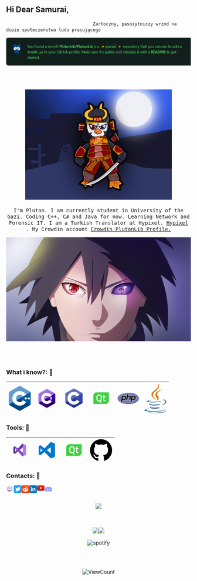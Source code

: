 
## Hi Dear Samurai, 



                                     Żarłoczny, pasożytniczy wrzód na dupie społeczeństwa ludu pracującego


<p align="center">
<img src="https://raw.githubusercontent.com/plutonlib/plutonlib/master/img/meow.png" /></p>
<br/><br/>

<p align="center">
  <img src="https://raw.githubusercontent.com/plutonlib/plutonlib/master/img/profile.gif" width=400>
  <br><br>
  <samp>
    I'm Pluton. I am currently student in University of the Gazi. Coding C++, C# and Java for now. Learning Network and Forensic IT. I am a Turkish Translator at Hypixel. <a href="https://hypixel.net/"> Hypixel </a>. My Crowdin account <a href="https://crowdin.com/profile/PlutonLib-"> Crowdin PlutonLib Profile.
    </a>
  </samp>
</p>

<p align="center">
<img src="https://raw.githubusercontent.com/plutonlib/plutonlib/master/img/Eyes.gif" width=600 /></p>
<br/><br/>

### What i know?:  :rocket:
|<img src="https://raw.githubusercontent.com/plutonlib/plutonlib/master/img/cpp.png" width=60> | <img src="https://raw.githubusercontent.com/plutonlib/plutonlib/master/img/csharp.png" width=60> | <img src="https://raw.githubusercontent.com/plutonlib/plutonlib/master/img/c.webp" width=60> | <img src="https://raw.githubusercontent.com/plutonlib/plutonlib/master/img/qt.png" width=60> | <img src="https://raw.githubusercontent.com/plutonlib/plutonlib/master/img/php.svg" width=60> | <img src="https://raw.githubusercontent.com/plutonlib/plutonlib/master/img/java.png" width=60> |
|:---:|:---:|:---:|:---:|:---:|:---:|


### Tools: :hammer:
|<img src="https://raw.githubusercontent.com/plutonlib/plutonlib/master/img/vs.png" width=60> | <img src="https://raw.githubusercontent.com/plutonlib/plutonlib/master/img/vsc.png" width=60> | <img src="https://raw.githubusercontent.com/plutonlib/plutonlib/master/img/qt.png" width=60> | <img src="https://raw.githubusercontent.com/plutonlib/plutonlib/master/img/github.svg" width=60> |
|:---:|:---:|:---:|:---:|

### Contacts: :penguin:
<a href="https://twitch.tv/plutonlib">
  <img align="left" alt="plutonlib Twitch" width="21px" src="https://raw.githubusercontent.com/edent/SuperTinyIcons/099dc12b59179d07d534069bc8551718f786d91a/images/svg/twitch.svg" />
</a>
<a href="https://twitter.com/morenapluton">
  <img align="left" alt="plutonlib Twitter" width="21px" src="https://raw.githubusercontent.com/edent/SuperTinyIcons/099dc12b59179d07d534069bc8551718f786d91a/images/svg/twitter.svg" />
</a>
<a href="https://www.reddit.com/user/MorenaPluton">
  <img align="left" alt="Plütonlib Reddit" width="21px" src="https://raw.githubusercontent.com/edent/SuperTinyIcons/099dc12b59179d07d534069bc8551718f786d91a/images/svg/reddit.svg" />
</a>
<a href="https://www.linkedin.com/in/sercan-uyan-188b671b9/">
  <img align="left" alt="PlütonLib Linkdin" width="21px" src="https://raw.githubusercontent.com/edent/SuperTinyIcons/099dc12b59179d07d534069bc8551718f786d91a/images/svg/linkedin.svg" />
</a>
<a href="https://www.youtube.com/@PlütonLib">
  <img align="left" alt="PlütonLib YouTube" width="21px" src="https://raw.githubusercontent.com/plutonlib/plutonlib/main/img/yt.png" />
</a>
<a href="https://discord.gg/F5BkwBSJXh">
  <img align="left" alt="PlütonLib Discord" width="21px" src="https://raw.githubusercontent.com/plutonlib/plutonlib/main/img/dc.png" />
</a>
<br/><br/>

<p align="center">
<img src="https://raw.githubusercontent.com/plutonlib/plutonlib/master/img/Dodge.gif" width=600 /></p>
<br/><br/>


<div align="center">
<a href="https://github.com/plutonlib"><img src="https://github-readme-stats.vercel.app/api?username=plutonlib&theme=midnight-purple&show_icons=true" /><!-- wi*quL3fcV --><img height="195px" src="https://github-readme-stats.vercel.app/api/top-langs/?username=plutonlib&theme=midnight-purple&show_icons=true" /></a>


<p align="center">
<img alt="spotify" width="235px" src="https://spotify-github-profile.vercel.app/api/view?uid=2m0k6loyp16jcnmyudz3s7o88&cover_image=true&theme=default" /></p>
<br/><br/>


<!--  ![visitors](https://visitor-badge.glitch.me/badge?page_id=plutonlib/plutonlib) -->
![ViewCount](https://views.whatilearened.today/views/github/plutonlib/views.svg)
